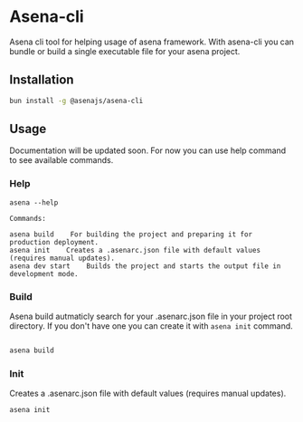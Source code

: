 # Asena-cli

Asena cli tool for helping usage of asena framework. With asena-cli you can bundle or build a single executable file for your asena project.


## Installation

```bash
bun install -g @asenajs/asena-cli
```

## Usage

Documentation will be updated soon. For now you can use help command to see available commands.

### Help

```text
asena --help

Commands:

asena build    For building the project and preparing it for production deployment.
asena init    Creates a .asenarc.json file with default values (requires manual updates).
asena dev start    Builds the project and starts the output file in development mode.
```

### Build

Asena build autmaticly search for your .asenarc.json file in your project root directory. If you don't have one you can create it with `asena init` command.

```bash 

asena build

```

### Init

Creates a .asenarc.json file with default values (requires manual updates).

```bash
asena init
```

